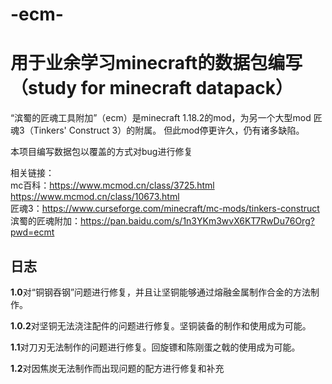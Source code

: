 # -ecm-
# 用于业余学习minecraft的数据包编写（study for minecraft datapack）


“滨蜀的匠魂工具附加”（ecm）是minecraft 1.18.2的mod，为另一个大型mod 匠魂3（Tinkers' Construct 3）的附属。
但此mod停更许久，仍有诸多缺陷。

本项目编写数据包以覆盖的方式对bug进行修复

相关链接：<br>
mc百科：https://www.mcmod.cn/class/3725.html<br>
        https://www.mcmod.cn/class/10673.html<br>
匠魂3：https://www.curseforge.com/minecraft/mc-mods/tinkers-construct<br>
滨蜀的匠魂附加：https://pan.baidu.com/s/1n3YKm3wvX6KT7RwDu76Org?pwd=ecmt<br>

## 日志
  **1.0**对“铜钢吞钢”问题进行修复，并且让坚铜能够通过熔融金属制作合金的方法制作。  

  **1.0.2**对坚铜无法浇注配件的问题进行修复。坚铜装备的制作和使用成为可能。  

  **1.1**对刀刃无法制作的问题进行修复。回旋镖和陈刚蛋之戟的使用成为可能。  

  **1.2**对因焦炭无法制作而出现问题的配方进行修复和补充
